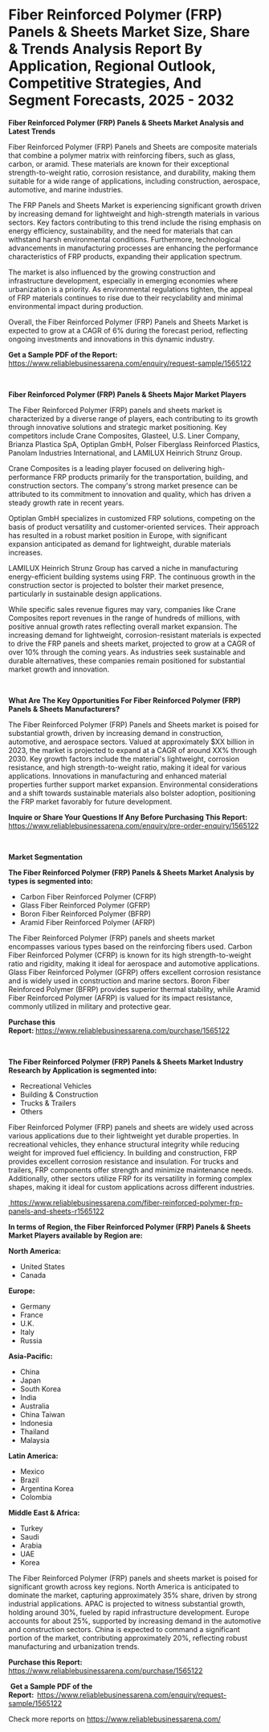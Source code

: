 <p><h1>Fiber Reinforced Polymer (FRP) Panels & Sheets Market Size, Share & Trends Analysis Report By Application, Regional Outlook, Competitive Strategies, And Segment Forecasts, 2025 - 2032</h1></p><p><strong>Fiber Reinforced Polymer (FRP) Panels & Sheets Market Analysis and Latest Trends</strong></p>
<p><p>Fiber Reinforced Polymer (FRP) Panels and Sheets are composite materials that combine a polymer matrix with reinforcing fibers, such as glass, carbon, or aramid. These materials are known for their exceptional strength-to-weight ratio, corrosion resistance, and durability, making them suitable for a wide range of applications, including construction, aerospace, automotive, and marine industries.</p><p>The FRP Panels and Sheets Market is experiencing significant growth driven by increasing demand for lightweight and high-strength materials in various sectors. Key factors contributing to this trend include the rising emphasis on energy efficiency, sustainability, and the need for materials that can withstand harsh environmental conditions. Furthermore, technological advancements in manufacturing processes are enhancing the performance characteristics of FRP products, expanding their application spectrum.</p><p>The market is also influenced by the growing construction and infrastructure development, especially in emerging economies where urbanization is a priority. As environmental regulations tighten, the appeal of FRP materials continues to rise due to their recyclability and minimal environmental impact during production.</p><p>Overall, the Fiber Reinforced Polymer (FRP) Panels and Sheets Market is expected to grow at a CAGR of 6% during the forecast period, reflecting ongoing investments and innovations in this dynamic industry.</p></p>
<p><strong>Get a Sample PDF of the Report:&nbsp;</strong> <a href="https://www.reliablebusinessarena.com/enquiry/request-sample/1565122?utm_campaign=2779&utm_medium=2&utm_source=Github&utm_content=ia&utm_term=02042025&utm_id=fiber-reinforced-polymer-frp-panels-sheets">https://www.reliablebusinessarena.com/enquiry/request-sample/1565122</a></p>
<p>&nbsp;</p>
<p><strong>Fiber Reinforced Polymer (FRP) Panels & Sheets Major Market Players</strong></p>
<p><p>The Fiber Reinforced Polymer (FRP) panels and sheets market is characterized by a diverse range of players, each contributing to its growth through innovative solutions and strategic market positioning. Key competitors include Crane Composites, Glasteel, U.S. Liner Company, Brianza Plastica SpA, Optiplan GmbH, Polser Fiberglass Reinforced Plastics, Panolam Industries International, and LAMILUX Heinrich Strunz Group.</p><p>Crane Composites is a leading player focused on delivering high-performance FRP products primarily for the transportation, building, and construction sectors. The company's strong market presence can be attributed to its commitment to innovation and quality, which has driven a steady growth rate in recent years.</p><p>Optiplan GmbH specializes in customized FRP solutions, competing on the basis of product versatility and customer-oriented services. Their approach has resulted in a robust market position in Europe, with significant expansion anticipated as demand for lightweight, durable materials increases.</p><p>LAMILUX Heinrich Strunz Group has carved a niche in manufacturing energy-efficient building systems using FRP. The continuous growth in the construction sector is projected to bolster their market presence, particularly in sustainable design applications. </p><p>While specific sales revenue figures may vary, companies like Crane Composites report revenues in the range of hundreds of millions, with positive annual growth rates reflecting overall market expansion. The increasing demand for lightweight, corrosion-resistant materials is expected to drive the FRP panels and sheets market, projected to grow at a CAGR of over 10% through the coming years. As industries seek sustainable and durable alternatives, these companies remain positioned for substantial market growth and innovation.</p></p>
<p>&nbsp;</p>
<p><strong>What Are The Key Opportunities For Fiber Reinforced Polymer (FRP) Panels & Sheets Manufacturers?</strong></p>
<p><p>The Fiber Reinforced Polymer (FRP) Panels and Sheets market is poised for substantial growth, driven by increasing demand in construction, automotive, and aerospace sectors. Valued at approximately $XX billion in 2023, the market is projected to expand at a CAGR of around XX% through 2030. Key growth factors include the material's lightweight, corrosion resistance, and high strength-to-weight ratio, making it ideal for various applications. Innovations in manufacturing and enhanced material properties further support market expansion. Environmental considerations and a shift towards sustainable materials also bolster adoption, positioning the FRP market favorably for future development.</p></p>
<p><strong>Inquire or Share Your Questions If Any Before Purchasing This Report:</strong> <a href="https://www.reliablebusinessarena.com/enquiry/pre-order-enquiry/1565122?utm_campaign=2779&utm_medium=2&utm_source=Github&utm_content=ia&utm_term=02042025&utm_id=fiber-reinforced-polymer-frp-panels-sheets">https://www.reliablebusinessarena.com/enquiry/pre-order-enquiry/1565122</a></p>
<p>&nbsp;</p>
<p><strong>Market Segmentation</strong></p>
<p><strong>The Fiber Reinforced Polymer (FRP) Panels & Sheets Market Analysis by types is segmented into:</strong></p>
<p><ul><li>Carbon Fiber Reinforced Polymer (CFRP)</li><li>Glass Fiber Reinforced Polymer (GFRP)</li><li>Boron Fiber Reinforced Polymer (BFRP)</li><li>Aramid Fiber Reinforced Polymer (AFRP)</li></ul></p>
<p><p>The Fiber Reinforced Polymer (FRP) panels and sheets market encompasses various types based on the reinforcing fibers used. Carbon Fiber Reinforced Polymer (CFRP) is known for its high strength-to-weight ratio and rigidity, making it ideal for aerospace and automotive applications. Glass Fiber Reinforced Polymer (GFRP) offers excellent corrosion resistance and is widely used in construction and marine sectors. Boron Fiber Reinforced Polymer (BFRP) provides superior thermal stability, while Aramid Fiber Reinforced Polymer (AFRP) is valued for its impact resistance, commonly utilized in military and protective gear.</p></p>
<p><strong>Purchase this Report:&nbsp;</strong><a href="https://www.reliablebusinessarena.com/purchase/1565122?utm_campaign=2779&utm_medium=2&utm_source=Github&utm_content=ia&utm_term=02042025&utm_id=fiber-reinforced-polymer-frp-panels-sheets">https://www.reliablebusinessarena.com/purchase/1565122</a></p>
<p>&nbsp;</p>
<p><strong>The Fiber Reinforced Polymer (FRP) Panels & Sheets Market Industry Research by Application is segmented into:</strong></p>
<p><ul><li>Recreational Vehicles</li><li>Building & Construction</li><li>Trucks & Trailers</li><li>Others</li></ul></p>
<p><p>Fiber Reinforced Polymer (FRP) panels and sheets are widely used across various applications due to their lightweight yet durable properties. In recreational vehicles, they enhance structural integrity while reducing weight for improved fuel efficiency. In building and construction, FRP provides excellent corrosion resistance and insulation. For trucks and trailers, FRP components offer strength and minimize maintenance needs. Additionally, other sectors utilize FRP for its versatility in forming complex shapes, making it ideal for custom applications across different industries.</p></p>
<p><a href="https://www.reliablebusinessarena.com/fiber-reinforced-polymer-frp-panels-and-sheets-r1565122?utm_campaign=2779&utm_medium=2&utm_source=Github&utm_content=ia&utm_term=02042025&utm_id=fiber-reinforced-polymer-frp-panels-sheets">&nbsp;https://www.reliablebusinessarena.com/fiber-reinforced-polymer-frp-panels-and-sheets-r1565122</a></p>
<p><strong>In terms of Region, the Fiber Reinforced Polymer (FRP) Panels & Sheets Market Players available by Region are:</strong></p>
<p>
    <p> <strong> North America: </strong>
        <ul>
            <li>United States</li>
            <li>Canada</li>
        </ul>
        </p> 
    <p> <strong> Europe: </strong>
        <ul>
            <li>Germany</li>
            <li>France</li>
            <li>U.K.</li>
            <li>Italy</li>
            <li>Russia</li>
        </ul>
        </p> 
    <p> <strong> Asia-Pacific: </strong>
        <ul>
            <li>China</li>
            <li>Japan</li>
            <li>South Korea</li>
            <li>India</li>
            <li>Australia</li>
            <li>China Taiwan</li>
            <li>Indonesia</li>
            <li>Thailand</li>
            <li>Malaysia</li>
        </ul>
        </p> 
    <p> <strong> Latin America: </strong>
        <ul>
            <li>Mexico</li>
            <li>Brazil</li>
            <li>Argentina Korea</li>
            <li>Colombia</li>
        </ul>
        </p> 
    <p> <strong> Middle East & Africa: </strong>
        <ul>
            <li>Turkey</li>
            <li>Saudi</li>
            <li>Arabia</li>
            <li>UAE</li>
            <li>Korea</li>
        </ul>
    </p>
    </p>
<p><p>The Fiber Reinforced Polymer (FRP) panels and sheets market is poised for significant growth across key regions. North America is anticipated to dominate the market, capturing approximately 35% share, driven by strong industrial applications. APAC is projected to witness substantial growth, holding around 30%, fueled by rapid infrastructure development. Europe accounts for about 25%, supported by increasing demand in the automotive and construction sectors. China is expected to command a significant portion of the market, contributing approximately 20%, reflecting robust manufacturing and urbanization trends.</p></p>
<p><strong>Purchase this Report: </strong><a href="https://www.reliablebusinessarena.com/purchase/1565122?utm_campaign=2779&utm_medium=2&utm_source=Github&utm_content=ia&utm_term=02042025&utm_id=fiber-reinforced-polymer-frp-panels-sheets">https://www.reliablebusinessarena.com/purchase/1565122</a></p>
<p>&nbsp;<strong>Get a Sample PDF of the Report:&nbsp;&nbsp;</strong><a href="https://www.reliablebusinessarena.com/enquiry/request-sample/1565122?utm_campaign=2779&utm_medium=2&utm_source=Github&utm_content=ia&utm_term=02042025&utm_id=fiber-reinforced-polymer-frp-panels-sheets">https://www.reliablebusinessarena.com/enquiry/request-sample/1565122</a></p>
<p><strong></strong></p>
<p>Check more reports on <a href="https://www.reliablebusinessarena.com/?utm_campaign=2779&utm_medium=2&utm_source=Github&utm_content=ia&utm_term=02042025&utm_id=fiber-reinforced-polymer-frp-panels-sheets">https://www.reliablebusinessarena.com/</a></p>
